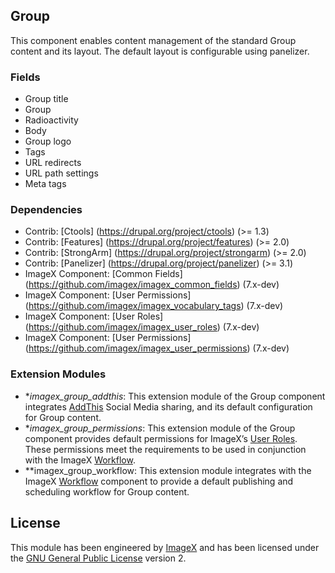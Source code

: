 ## Group

This component enables content management of the standard Group content and its layout. The default layout is configurable using panelizer.

### Fields

* Group title
* Group
* Radioactivity
* Body
* Group logo
* Tags
* URL redirects
* URL path settings
* Meta tags

### Dependencies

* Contrib: [Ctools] (https://drupal.org/project/ctools) (>= 1.3) 
* Contrib: [Features] (https://drupal.org/project/features)  (>= 2.0)
* Contrib: [StrongArm] (https://drupal.org/project/strongarm) (>= 2.0)
* Contrib: [Panelizer] (https://drupal.org/project/panelizer) (>= 3.1)
* ImageX Component: [Common Fields] (https://github.com/imagex/imagex_common_fields) (7.x-dev)
* ImageX Component: [User Permissions] (https://github.com/imagex/imagex_vocabulary_tags) (7.x-dev)
* ImageX Component: [User Roles] (https://github.com/imagex/imagex_user_roles) (7.x-dev)
* ImageX Component: [User Permissions] (https://github.com/imagex/imagex_user_permissions) (7.x-dev)

### Extension Modules

* **imagex_group_addthis*: This extension module of the Group component integrates [AddThis](http://github.com/imagex/imagex_addthis) Social Media sharing, and its default configuration for Group content. 
* **imagex_group_permissions*: This extension module of the Group component provides default permissions for ImageX’s [User Roles](http://github.com/imagex/imagex_user_roles). These permissions meet the  requirements to be used in conjunction with the ImageX [Workflow](http://github.com/imagex/imagex_workflow).
* **imagex_group_workflow: This extension module integrates with the ImageX [Workflow](http://github.com/imagex/imagex_workflow) component to provide a default publishing and scheduling workflow for Group content.

## License

This module has been engineered by [ImageX](http://www.imagexmedia.com) and has been licensed under the [GNU General Public License](http://www.gnu.org/licenses/gpl-2.0.html) version 2.
